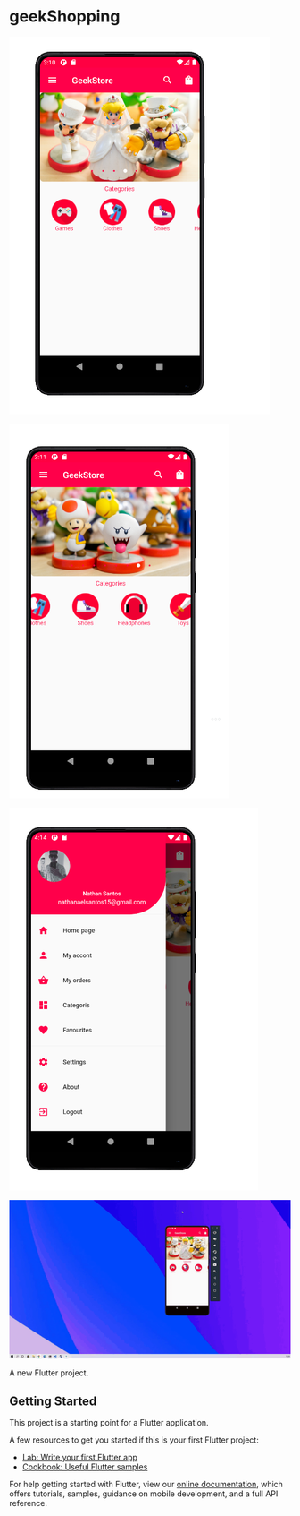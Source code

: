 # geekShopping

![](imagesReadme/img1.png)

![](imagesReadme/img2.png)

![](imagesReadme/img3.png)

![](imagesReadme/video1-Trim.gif)


A new Flutter project.

## Getting Started

This project is a starting point for a Flutter application.

A few resources to get you started if this is your first Flutter project:

- [Lab: Write your first Flutter app](https://flutter.dev/docs/get-started/codelab)
- [Cookbook: Useful Flutter samples](https://flutter.dev/docs/cookbook)

For help getting started with Flutter, view our
[online documentation](https://flutter.dev/docs), which offers tutorials,
samples, guidance on mobile development, and a full API reference.
